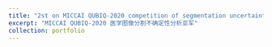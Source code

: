 ```yaml
---
title: "2st on MICCAI QUBIQ-2020 competition of segmentation uncertainty quantification"
excerpt: "MICCAI QUBIQ-2020 医学图像分割不确定性分析亚军"
collection: portfolio
---
```


